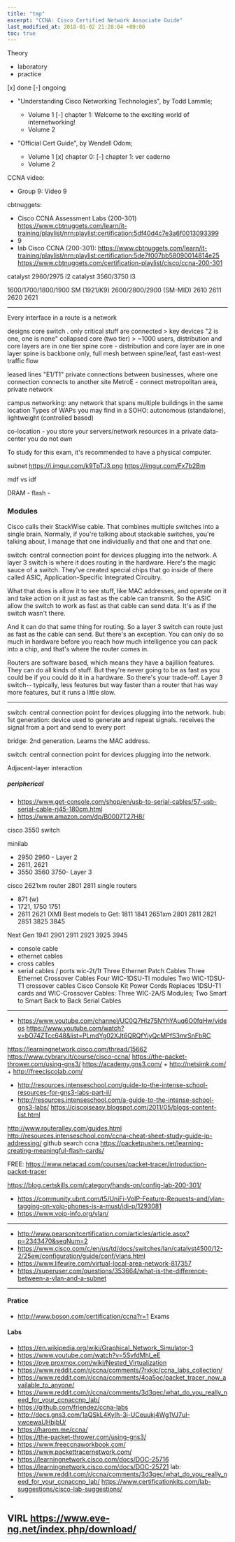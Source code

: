 ```yaml
---
title: "tmp"
excerpt: "CCNA: Cisco Certified Network Associate Guide"
last_modified_at: 2018-01-02 21:28:04 +00:00
toc: true
---
```




Theory
* laboratory
* practice

[x] done
[-] ongoing


* "Understanding Cisco Networking Technologies", by Todd Lammle;
  * Volume 1
    [-] chapter 1: Welcome to the exciting world of internetworking!
  * Volume 2


* "Official Cert Guide", by Wendell Odom;
  * Volume 1
    [x] chapter 0:
    [-] chapter 1: ver caderno
  * Volume 2

CCNA video:
  * Group 9: Video 9

cbtnuggets:
* Cisco CCNA Assessment Labs (200-301) https://www.cbtnuggets.com/learn/it-training/playlist/nrn:playlist:certification:5df40d4c7e3a6f0013093399
* 9
* lab Cisco CCNA (200-301): https://www.cbtnuggets.com/learn/it-training/playlist/nrn:playlist:certification:5de7f007bb58090014814e25
https://www.cbtnuggets.com/certification-playlist/cisco/ccna-200-301



catalyst 2960/2975 l2
catalyst 3560/3750 l3

1600/1700/1800/1900 SM (1921/K9)
2600/2800/2900 (SM-MID) 2610 2611 2620 2621  

------------------------------------------------------------------------------------------------------------------------

Every interface in a route is a network

designs
core switch . only critical stuff are connected > key devices "2 is one, one is none"
collapsed core (two tier) > ~1000 users, distribution and core layers are in one tier
spine core - distribution and core layer are in one layer
spine is backbone only, full mesh between spine/leaf, fast east-west traffic flow

leased lines "E1/T1" private connections between businesses, where one connection connects to another site
MetroE - connect metropolitan area, private network

campus networking: any network that spans multiple buildings in the same location
Types of WAPs you may find in a SOHO: autonomous (standalone), lightweight (controlled based)

co-location - you store your servers/network resources in a private data-center you do not own

To study for this exam, it's recommended to have a physical computer.

subnet
https://i.imgur.com/k9TpTJ3.png
https://imgur.com/Fx7b2Bm



mdf vs idf


DRAM -
flash -

### Modules


Cisco calls their StackWise cable. That combines multiple switches into a single brain. Normally, if you're talking about stackable switches, you're talking about, I manage that one individually and that one and that one.

switch: central connection point for devices plugging into the network.
A layer 3 switch is where it does routing in the hardware. Here's the magic sauce of a switch. They've created special chips that go inside of there called ASIC, Application-Specific Integrated Circuitry.

What that does is allow it to see stuff, like MAC addresses, and operate on it and take action on it just as fast as the cable can transmit. So the ASIC allow the switch to work as fast as that cable can send data. It's as if the switch wasn't there.

And it can do that same thing for routing. So a layer 3 switch can route just as fast as the cable can send. But there's an exception. You can only do so much in hardware before you reach how much intelligence you can pack into a chip, and that's where the router comes in.

Routers are software based, which means they have a bajillion features. They can do all kinds of stuff. But they're never going to be as fast as you could be if you could do it in a hardware. So there's your trade-off. Layer 3 switch-- typically, less features but way faster than a router that has way more features, but it runs a little slow.

--------------------------------------------------------------------------------



switch: central connection point for devices plugging into the network.
hub: 1st generation: device used to generate and repeat signals. receives the signal from a port and send to every port

bridge: 2nd generation. Learns the MAC address.

switch: central connection point for devices plugging into the network.

Adjacent-layer interaction

##### peripherical
* https://www.get-console.com/shop/en/usb-to-serial-cables/57-usb-serial-cable-rj45-180cm.html
* https://www.amazon.com/dp/B0007T27H8/



 cisco 3550 switch

 minilab
* 2950 2960  - Layer 2
* 2611, 2621
* 3550  3560 3750- Layer 3




 cisco 2621xm router
 2801 2811
 single routers
* 871 (w)
* 1721, 1750 1751
* 2611 2621 (XM)
Best models to Get:
1811
1841
2651xm
2801
2811
2821
2851
3825
3845

Next Gen
1941
2901
2911
2921
3925
3945

+ console cable
+ ethernet cables
+ cross cables
+  serial cables / ports wic-2t/1t
Three Ethernet Patch Cables
Three Ethernet Crossover Cables
Four WIC-1DSU-TI modules
Two WIC-1DSU-T1 crossover cables
Cisco Console Kit
Power Cords
Replaces 1DSU-T1 cards and WIC-Crossover Cables: Three WIC-2A/S Modules; Two Smart to Smart Back to Back Serial Cables







--------------------------------------------------------------------------------
* https://www.youtube.com/channel/UC0Q7Hlz75NYhYAuq6O0fqHw/videos
https://www.youtube.com/watch?v=bO74ZTcc648&list=PLmdYg02XJt6QRQfYjyQcMPfS3mrSnFbRC

https://learningnetwork.cisco.com/thread/15662
https://www.cybrary.it/course/cisco-ccna/
https://the-packet-thrower.com/using-gns3/
https://academy.gns3.com/ + http://netsimk.com/ + http://freeciscolab.com/
  * http://resources.intenseschool.com/guide-to-the-intense-school-resources-for-gns3-labs-part-ii/
  * http://resources.intenseschool.com/a-guide-to-the-intense-school-gns3-labs/
https://ciscoiseasy.blogspot.com/2011/05/blogs-content-list.html

http://www.routeralley.com/guides.html
http://resources.intenseschool.com/ccna-cheat-sheet-study-guide-ip-addressing/
github search ccna
https://packetpushers.net/learning-creating-meaningful-flash-cards/

FREE: https://www.netacad.com/courses/packet-tracer/introduction-packet-tracer


https://blog.certskills.com/category/hands-on/config-lab-200-301/

* https://community.ubnt.com/t5/UniFi-VoIP-Feature-Requests-and/vlan-tagging-on-voip-phones-is-a-must/idi-p/1293081
* https://www.voip-info.org/vlan/
---
* http://www.pearsonitcertification.com/articles/article.aspx?p=2343470&seqNum=2
* https://www.cisco.com/c/en/us/td/docs/switches/lan/catalyst4500/12-2/25ew/configuration/guide/conf/vlans.html
* https://www.lifewire.com/virtual-local-area-network-817357
* https://superuser.com/questions/353664/what-is-the-difference-between-a-vlan-and-a-subnet

--------------------------------------------------------------------------------




#### Pratice
* http://www.boson.com/certification/ccna?r=1 Exams

#### Labs
* https://en.wikipedia.org/wiki/Graphical_Network_Simulator-3
* https://www.youtube.com/watch?v=5SvfdMhl_eE
* https://pve.proxmox.com/wiki/Nested_Virtualization
* https://www.reddit.com/r/ccna/comments/7rxkjc/ccna_labs_collection/
* https://www.reddit.com/r/ccna/comments/4oa5oc/packet_tracer_now_available_to_anyone/
* https://www.reddit.com/r/ccna/comments/3d3qec/what_do_you_really_need_for_your_ccnaccnp_lab/
* https://github.com/friendez/ccna-labs
* http://docs.gns3.com/1aQSkL4KyIh-3j-UCeuukj4Wg1VJ7uI-vwcewaUHbjbU/
* https://haroen.me/ccna/
* https://the-packet-thrower.com/using-gns3/
* https://www.freeccnaworkbook.com/
* https://www.packettracernetwork.com/
* https://learningnetwork.cisco.com/docs/DOC-25716
* https://learningnetwork.cisco.com/docs/DOC-25721
lab:
https://www.reddit.com/r/ccna/comments/3d3qec/what_do_you_really_need_for_your_ccnaccnp_lab/
https://www.certificationkits.com/lab-suggestions/cisco-lab-suggestions/
*
VIRL
https://www.eve-ng.net/index.php/download/
--------------------------------------------------------------------------------
